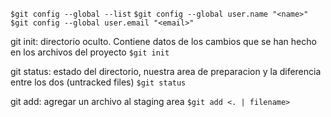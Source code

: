 
`$git config --global --list`
`$git config --global user.name "<name>"`
`$git config --global user.email "<email>"`

git init: directorio oculto. Contiene datos de los cambios que se han hecho en los archivos del proyecto
`$git init`

git status: estado del directorio, nuestra area de preparacion y la diferencia entre los dos (untracked files)
`$git status`

git add: agregar un archivo al staging area
`$git add <. | filename>`